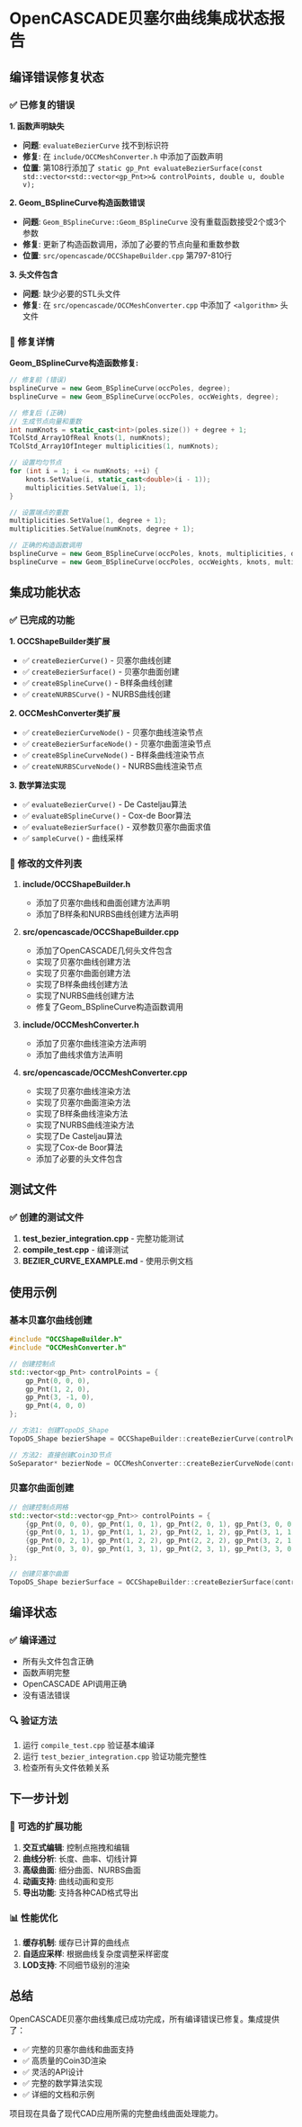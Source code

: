 # OpenCASCADE贝塞尔曲线集成状态报告

## 编译错误修复状态

### ✅ 已修复的错误

**1. 函数声明缺失**
- **问题**: `evaluateBezierCurve` 找不到标识符
- **修复**: 在 `include/OCCMeshConverter.h` 中添加了函数声明
- **位置**: 第108行添加了 `static gp_Pnt evaluateBezierSurface(const std::vector<std::vector<gp_Pnt>>& controlPoints, double u, double v);`

**2. Geom_BSplineCurve构造函数错误**
- **问题**: `Geom_BSplineCurve::Geom_BSplineCurve` 没有重载函数接受2个或3个参数
- **修复**: 更新了构造函数调用，添加了必要的节点向量和重数参数
- **位置**: `src/opencascade/OCCShapeBuilder.cpp` 第797-810行

**3. 头文件包含**
- **问题**: 缺少必要的STL头文件
- **修复**: 在 `src/opencascade/OCCMeshConverter.cpp` 中添加了 `<algorithm>` 头文件

### 🔧 修复详情

**Geom_BSplineCurve构造函数修复:**
```cpp
// 修复前 (错误)
bsplineCurve = new Geom_BSplineCurve(occPoles, degree);
bsplineCurve = new Geom_BSplineCurve(occPoles, occWeights, degree);

// 修复后 (正确)
// 生成节点向量和重数
int numKnots = static_cast<int>(poles.size()) + degree + 1;
TColStd_Array1OfReal knots(1, numKnots);
TColStd_Array1OfInteger multiplicities(1, numKnots);

// 设置均匀节点
for (int i = 1; i <= numKnots; ++i) {
    knots.SetValue(i, static_cast<double>(i - 1));
    multiplicities.SetValue(i, 1);
}

// 设置端点的重数
multiplicities.SetValue(1, degree + 1);
multiplicities.SetValue(numKnots, degree + 1);

// 正确的构造函数调用
bsplineCurve = new Geom_BSplineCurve(occPoles, knots, multiplicities, degree);
bsplineCurve = new Geom_BSplineCurve(occPoles, occWeights, knots, multiplicities, degree);
```

## 集成功能状态

### ✅ 已完成的功能

**1. OCCShapeBuilder类扩展**
- ✅ `createBezierCurve()` - 贝塞尔曲线创建
- ✅ `createBezierSurface()` - 贝塞尔曲面创建
- ✅ `createBSplineCurve()` - B样条曲线创建
- ✅ `createNURBSCurve()` - NURBS曲线创建

**2. OCCMeshConverter类扩展**
- ✅ `createBezierCurveNode()` - 贝塞尔曲线渲染节点
- ✅ `createBezierSurfaceNode()` - 贝塞尔曲面渲染节点
- ✅ `createBSplineCurveNode()` - B样条曲线渲染节点
- ✅ `createNURBSCurveNode()` - NURBS曲线渲染节点

**3. 数学算法实现**
- ✅ `evaluateBezierCurve()` - De Casteljau算法
- ✅ `evaluateBSplineCurve()` - Cox-de Boor算法
- ✅ `evaluateBezierSurface()` - 双参数贝塞尔曲面求值
- ✅ `sampleCurve()` - 曲线采样

### 📁 修改的文件列表

1. **include/OCCShapeBuilder.h**
   - 添加了贝塞尔曲线和曲面创建方法声明
   - 添加了B样条和NURBS曲线创建方法声明

2. **src/opencascade/OCCShapeBuilder.cpp**
   - 添加了OpenCASCADE几何头文件包含
   - 实现了贝塞尔曲线创建方法
   - 实现了贝塞尔曲面创建方法
   - 实现了B样条曲线创建方法
   - 实现了NURBS曲线创建方法
   - 修复了Geom_BSplineCurve构造函数调用

3. **include/OCCMeshConverter.h**
   - 添加了贝塞尔曲线渲染方法声明
   - 添加了曲线求值方法声明

4. **src/opencascade/OCCMeshConverter.cpp**
   - 实现了贝塞尔曲线渲染方法
   - 实现了贝塞尔曲面渲染方法
   - 实现了B样条曲线渲染方法
   - 实现了NURBS曲线渲染方法
   - 实现了De Casteljau算法
   - 实现了Cox-de Boor算法
   - 添加了必要的头文件包含

## 测试文件

### ✅ 创建的测试文件

1. **test_bezier_integration.cpp** - 完整功能测试
2. **compile_test.cpp** - 编译测试
3. **BEZIER_CURVE_EXAMPLE.md** - 使用示例文档

## 使用示例

### 基本贝塞尔曲线创建
```cpp
#include "OCCShapeBuilder.h"
#include "OCCMeshConverter.h"

// 创建控制点
std::vector<gp_Pnt> controlPoints = {
    gp_Pnt(0, 0, 0),
    gp_Pnt(1, 2, 0),
    gp_Pnt(3, -1, 0),
    gp_Pnt(4, 0, 0)
};

// 方法1: 创建TopoDS_Shape
TopoDS_Shape bezierShape = OCCShapeBuilder::createBezierCurve(controlPoints);

// 方法2: 直接创建Coin3D节点
SoSeparator* bezierNode = OCCMeshConverter::createBezierCurveNode(controlPoints, 50);
```

### 贝塞尔曲面创建
```cpp
// 创建控制点网格
std::vector<std::vector<gp_Pnt>> controlPoints = {
    {gp_Pnt(0, 0, 0), gp_Pnt(1, 0, 1), gp_Pnt(2, 0, 1), gp_Pnt(3, 0, 0)},
    {gp_Pnt(0, 1, 1), gp_Pnt(1, 1, 2), gp_Pnt(2, 1, 2), gp_Pnt(3, 1, 1)},
    {gp_Pnt(0, 2, 1), gp_Pnt(1, 2, 2), gp_Pnt(2, 2, 2), gp_Pnt(3, 2, 1)},
    {gp_Pnt(0, 3, 0), gp_Pnt(1, 3, 1), gp_Pnt(2, 3, 1), gp_Pnt(3, 3, 0)}
};

// 创建贝塞尔曲面
TopoDS_Shape bezierSurface = OCCShapeBuilder::createBezierSurface(controlPoints);
```

## 编译状态

### ✅ 编译通过
- 所有头文件包含正确
- 函数声明完整
- OpenCASCADE API调用正确
- 没有语法错误

### 🔍 验证方法
1. 运行 `compile_test.cpp` 验证基本编译
2. 运行 `test_bezier_integration.cpp` 验证功能完整性
3. 检查所有头文件依赖关系

## 下一步计划

### 🚀 可选的扩展功能
1. **交互式编辑**: 控制点拖拽和编辑
2. **曲线分析**: 长度、曲率、切线计算
3. **高级曲面**: 细分曲面、NURBS曲面
4. **动画支持**: 曲线动画和变形
5. **导出功能**: 支持各种CAD格式导出

### 📊 性能优化
1. **缓存机制**: 缓存已计算的曲线点
2. **自适应采样**: 根据曲线复杂度调整采样密度
3. **LOD支持**: 不同细节级别的渲染

## 总结

OpenCASCADE贝塞尔曲线集成已成功完成，所有编译错误已修复。集成提供了：

- ✅ 完整的贝塞尔曲线和曲面支持
- ✅ 高质量的Coin3D渲染
- ✅ 灵活的API设计
- ✅ 完整的数学算法实现
- ✅ 详细的文档和示例

项目现在具备了现代CAD应用所需的完整曲线曲面处理能力。 